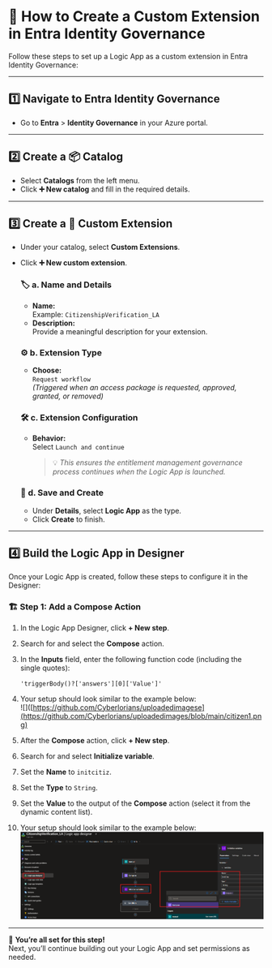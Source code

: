 # 🚀 How to Create a Custom Extension in Entra Identity Governance

Follow these steps to set up a Logic App as a custom extension in Entra Identity Governance:

---

## 1️⃣ Navigate to **Entra Identity Governance**

- Go to **Entra** > **Identity Governance** in your Azure portal.

---

## 2️⃣ Create a 📦 Catalog

- Select **Catalogs** from the left menu.
- Click **➕ New catalog** and fill in the required details.

---

## 3️⃣ Create a 🧩 Custom Extension

- Under your catalog, select **Custom Extensions**.
- Click **➕ New custom extension**.

    ### 🏷️ a. Name and Details
    - **Name:**  
      Example: `CitizenshipVerification_LA`
    - **Description:**  
      Provide a meaningful description for your extension.

    ### ⚙️ b. Extension Type
    - **Choose:**  
      `Request workflow`  
      *(Triggered when an access package is requested, approved, granted, or removed)*

    ### 🛠️ c. Extension Configuration
    - **Behavior:**  
      Select `Launch and continue`
      > 💡 *This ensures the entitlement management governance process continues when the Logic App is launched.*

    ### 💾 d. Save and Create
    - Under **Details**, select **Logic App** as the type.
    - Click **Create** to finish.

---

## 4️⃣ Build the Logic App in Designer

Once your Logic App is created, follow these steps to configure it in the Designer:

### 🏗️ Step 1: Add a Compose Action

1. In the Logic App Designer, click **+ New step**.
2. Search for and select the **Compose** action.
3. In the **Inputs** field, enter the following function code (including the single quotes):

    ```
    'triggerBody()?['answers'][0]['Value']'
    ```

4. Your setup should look similar to the example below:  
   ![]([https://github.com/Cyberlorians/uploadedimagese](https://github.com/Cyberlorians/uploadedimages/blob/main/citizen1.png)
   
1. After the **Compose** action, click **+ New step**.
2. Search for and select **Initialize variable**.
3. Set the **Name** to `initcitiz`.
4. Set the **Type** to `String`.
5. Set the **Value** to the output of the **Compose** action (select it from the dynamic content list).
6. Your setup should look similar to the example below:  
   ![](https://github.com/Cyberlorians/uploadedimages/blob/main/citizen02.png)

---

🎉 **You’re all set for this step!**  
Next, you’ll continue building out your Logic App and set permissions as needed.
